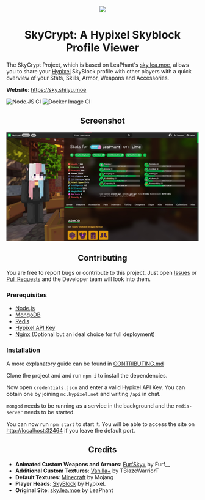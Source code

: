 <p align="center"><img src="https://i.imgur.com/Ij5J9G9.png"></p>
<h1 align="center">SkyCrypt: A Hypixel Skyblock Profile Viewer</h1>

The SkyCrypt Project, which is based on LeaPhant's [sky.lea.moe](https://sky.lea.moe), allows you to share your <a href="https://hypixel.net/">Hypixel</a> SkyBlock profile with other players with a quick overview of your Stats, Skills, Armor, Weapons and Accessories.

**Website**: https://sky.shiiyu.moe

![Node.JS CI](https://github.com/SkyCryptWebsite/SkyCrypt/workflows/Node.js%20CI/badge.svg) 
![Docker Image CI](https://github.com/SkyCryptWebsite/SkyCrypt/workflows/Docker%20Image%20CI/badge.svg) 
<h2 align="center">Screenshot</h1>

![Screenshot](public/resources/img/screenshot.jpg)

<h2 align="center">Contributing</h1>

You are free to report bugs or contribute to this project. Just open <a href="../../issues">Issues</a> or <a href="../../pulls">Pull Requests</a> and the Developer team will look into them.

<h3>Prerequisites</h3>

- <a href="https://nodejs.org/">Node.js</a>
- <a href="https://docs.mongodb.com/manual/administration/install-community/">MongoDB</a>
- <a href="https://redis.io/">Redis</a>
- <a href="https://api.hypixel.net/">Hypixel API Key</a>
- <a href="https://www.nginx.com/">Nginx</a> (Optional but an ideal choice for full deployment)


<h3>Installation</h3>
A more explanatory guide can be found in <a href="/CONTRIBUTING.md">CONTRIBUTING.md</a>

Clone the project and and run `npm i` to install the dependencies.

Now open `credentials.json` and enter a valid Hypixel API Key. You can obtain one by joining `mc.hypixel.net` and writing `/api` in chat.

`mongod` needs to be running as a service in the background and the `redis-server` needs to be started.

You can now run `npm start` to start it. You will be able to access the site on <a href="http://localhost:32464">http://localhost:32464</a> if you leave the default port.

<h2 align="center">Credits</h2>

- **Animated Custom Weapons and Armors**: <a href="https://hypixel.net/threads/2138599/">FurfSky+</a> by Furf__
- **Additional Custom Textures**: <a href="https://hypixel.net/threads/2147652/">Vanilla+</a> by TBlazeWarriorT
- **Default Textures**: <a href="https://www.minecraft.net/">Minecraft</a> by Mojang
- **Player Heads**: <a href="https://hypixel.net/forums/skyblock.157/">SkyBlock</a> by Hypixel. 
- **Original Site**: <a href="https://sky.lea.moe/">sky.lea.moe</a> by LeaPhant



